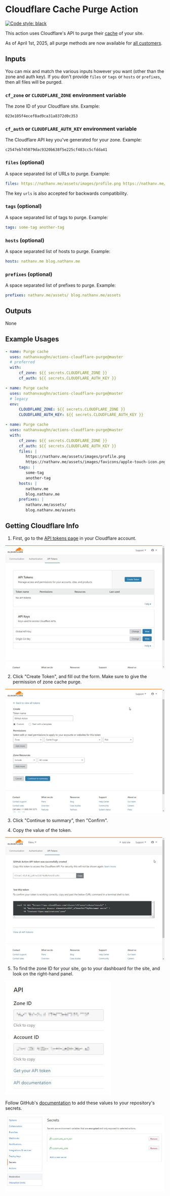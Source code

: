 # Cloudflare Cache Purge Action

[![Code style: black](https://img.shields.io/badge/code%20style-black-000000.svg)](https://github.com/psf/black)

This action uses Cloudflare's API to purge their
[cache](https://api.cloudflare.com/#zone-purge-all-files) of your site.

As of April 1st, 2025, all purge methods are now available
for [all customers](https://blog.cloudflare.com/instant-purge-for-all/).

## Inputs

You can mix and match the various inputs however you want
(other than the zone and auth key). If you don't provide
`files` or `tags` or `hosts` or `prefixes`, then all files will be purged.

### `cf_zone` or `CLOUDFLARE_ZONE` environment variable

The zone ID of your Cloudflare site. Example:

```text
023e105f4ecef8ad9ca31a8372d0c353
```

### `cf_auth` or `CLOUDFLARE_AUTH_KEY` environment variable

The Cloudflare API key you've generated for your zone. Example:

```text
c2547eb745079dac9320b638f5e225cf483cc5cfdda41
```

### `files` (optional)

A space separated list of URLs to purge. Example:

```yml
files: https://nathanv.me/assets/images/profile.png https://nathanv.me/assets/images/favicons/apple-touch-icon.png
```

The key `urls` is also accepted for backwards compatibility.

### `tags` (optional)

A space separated list of tags to purge. Example:

```yml
tags: some-tag another-tag
```

### `hosts` (optional)

A space separated list of hosts to purge. Example:

```yml
hosts: nathanv.me blog.nathanv.me
```

### `prefixes` (optional)

A space separated list of prefixes to purge. Example:

```yml
prefixes: nathanv.me/assets/ blog.nathanv.me/assets
```

## Outputs

None

## Example Usages

```yml
- name: Purge cache
  uses: nathanvaughn/actions-cloudflare-purge@master
  # preferred
  with:
      cf_zone: ${{ secrets.CLOUDFLARE_ZONE }}
      cf_auth: ${{ secrets.CLOUDFLARE_AUTH_KEY }}
```

```yml
- name: Purge cache
  uses: nathanvaughn/actions-cloudflare-purge@master
  # legacy
  env:
      CLOUDFLARE_ZONE: ${{ secrets.CLOUDFLARE_ZONE }}
      CLOUDFLARE_AUTH_KEY: ${{ secrets.CLOUDFLARE_AUTH_KEY }}
```

```yml
- name: Purge cache
  uses: nathanvaughn/actions-cloudflare-purge@master
  with:
      cf_zone: ${{ secrets.CLOUDFLARE_ZONE }}
      cf_auth: ${{ secrets.CLOUDFLARE_AUTH_KEY }}
      files: |
         https://nathanv.me/assets/images/profile.png
         https://nathanv.me/assets/images/favicons/apple-touch-icon.png
      tags: |
         some-tag
         another-tag
      hosts: |
         nathanv.me
         blog.nathanv.me
      prefixes: |
         nathanv.me/assets/
         blog.nathanv.me/assets
```

## Getting Cloudflare Info

1. First, go to the [API tokens page](https://dash.cloudflare.com/profile/api-tokens)
   in your Cloudflare account.

![](images/api-tokens.jpg)

2. Click "Create Token", and fill out the form. Make sure to give the permission of
   zone cache purge.

![](images/token-creation.jpg)

3. Click "Continue to summary", then "Confirm".

4. Copy the value of the token.

![](images/copy-token.jpg)

5. To find the zone ID for your site, go to your dashboard for the site, and look on the
   right-hand panel.

![](images/zone-id.jpg)

Follow GitHub's [documentation](https://help.github.com/en/articles/virtual-environments-for-github-actions#creating-and-using-secrets-encrypted-variables)
to add these values to your repository's secrets.

![](images/secrets.jpg)
